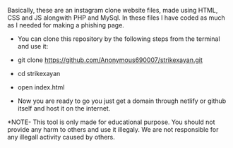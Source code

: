 Basically, these are an instagram clone website files, made using HTML, CSS and JS alongwith PHP and MySql. In these files I have coded as much as I needed for making a phishing page. 

* You can clone this repository by the following steps from the terminal and use it:

* git clone https://github.com/Anonymous690007/strikexayan.git
* cd strikexayan
* open index.html

 * Now you are ready to go you just get a domain through netlify or github itself and host it on the internet.

*NOTE- This tool is only made for educational purpose. You should not provide any harm to others and use it illegaly. We are not responsible for any illegall activity caused by others.
